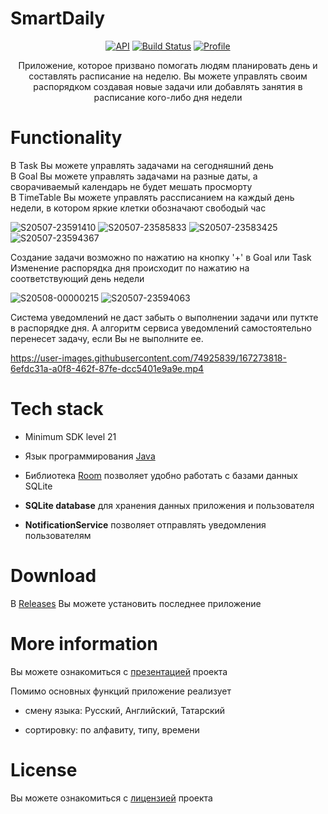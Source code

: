 # SmartDaily


<p align="center">
  <a href="https://android-arsenal.com/api?level=21"><img alt="API" src="https://img.shields.io/badge/API-21%2B-brightgreen.svg?style=flat"/></a>
  <a href="https://github.com/t8rin/FridgeXLight/actions"><img alt="Build Status" src="https://github.com/skydoves/Pokedex/workflows/Android%20CI/badge.svg"/></a> 
  <a href="https://github.com/tannec"><img alt="Profile" src="https://img.shields.io/badge/Github-tannec-blue?logo=github"/></a> 
</p>

<p align="center">
Приложение, которое призвано помогать людям планировать день и составлять расписание на неделю. Вы можете управлять своим распорядком создавая новые задачи или добавлять занятия в расписание кого-либо дня недели 
</p>

# Functionality

<p align="start">
В Task Вы можете управлять задачами на сегодняшний день<br>
В Goal Вы можете управлять задачами на разные даты, а сворачиваемый календарь не будет мешать просморту<br>
В TimeTable Вы можете управлять рассписанием на каждый день недели, в котором яркие клетки обозначают свободый час
</p>

<p align="center">
  
![S20507-23591410](https://user-images.githubusercontent.com/74925839/167272771-3412904b-52db-462a-885a-8d0906950a36.jpg)
![S20507-23585833](https://user-images.githubusercontent.com/74925839/167272091-baab1eba-c0e9-466a-ba82-87cda8f25c3e.jpg)
![S20507-23583425](https://user-images.githubusercontent.com/74925839/167272092-b70cacef-85d8-45fa-a6c0-4854c8011514.jpg)
![S20507-23594367](https://user-images.githubusercontent.com/74925839/167272096-a1f06874-792b-4673-b498-5a9944215be4.jpg)
  
</p>


<p align="start">
Создание задачи возможно по нажатию на кнопку '+' в Goal или Task<br>
Изменение распорядка дня происходит по нажатию на соответствующий день недели
</p>

<p>
  
![S20508-00000215](https://user-images.githubusercontent.com/74925839/167272095-64783962-86c5-4825-bbb9-142223ade4b8.jpg)
![S20507-23594063](https://user-images.githubusercontent.com/74925839/167272097-6908fed0-61c9-44bd-826c-2fddbb01241c.jpg)
  
</p>

<p align="start">
Система уведомлений не даст забыть о выполнении задачи или путкте в распорядке дня. А алгоритм сервиса уведомлений самостоятельно перенесет задачу, если Вы не выполните ее.
</p>

<p align="center">
  
 https://user-images.githubusercontent.com/74925839/167273818-6efdc31a-a0f8-462f-87fe-dcc5401e9a9e.mp4
  
</p>


# Tech stack
- Minimum SDK level 21

- Язык программирования [Java](https://java.com/)

- Библиотека [Room](https://developer.android.com/training/data-storage/room) позволяет удобно работать с базами данных SQLite 

- <b>SQLite database</b> для хранения данных приложения и пользователя

- <b>NotificationService</b> позволяет отправлять уведомления пользователям

# Download

В [Releases](https://github.com/tannec/SDaily/releases) Вы можете установить последнее приложение

# More information

Вы можете ознакомиться с [презентацией](https://github.com/Tannec/SDaily/files/8646022/Presentation.pdf) проекта

Помимо основных функций приложение реализует

- смену языка: Русский, Английский, Татарский

- сортировку: по алфавиту, типу, времени

# License

Вы можете ознакомиться с [лицензией](https://github.com/Tannec/SDaily/blob/master/LICENSE.md) проекта



